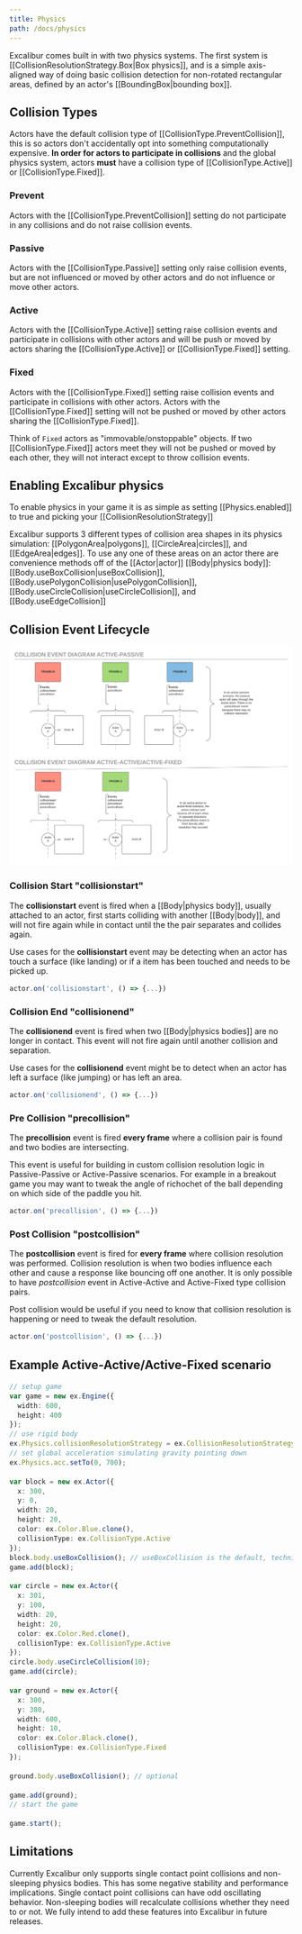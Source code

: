 ```yaml
---
title: Physics
path: /docs/physics
---
```


Excalibur comes built in with two physics systems. The first system is [[CollisionResolutionStrategy.Box|Box physics]], and is a
simple axis-aligned way of doing basic collision detection for non-rotated rectangular areas, defined by an actor's
[[BoundingBox|bounding box]].

## Collision Types

Actors have the default collision type of [[CollisionType.PreventCollision]], this is so actors don't accidentally opt into something computationally expensive. **In order for actors to participate in collisions** and the global physics system, actors **must** have a collision type of [[CollisionType.Active]] or [[CollisionType.Fixed]].

### Prevent

Actors with the [[CollisionType.PreventCollision]] setting do not participate in any
collisions and do not raise collision events.

### Passive

Actors with the [[CollisionType.Passive]] setting only raise collision events, but are not
influenced or moved by other actors and do not influence or move other actors.

### Active

Actors with the [[CollisionType.Active]] setting raise collision events and participate
in collisions with other actors and will be push or moved by actors sharing
the [[CollisionType.Active]] or [[CollisionType.Fixed]] setting.

### Fixed

Actors with the [[CollisionType.Fixed]] setting raise collision events and participate in
collisions with other actors. Actors with the [[CollisionType.Fixed]] setting will not be
pushed or moved by other actors sharing the [[CollisionType.Fixed]].

Think of `Fixed` actors as "immovable/onstoppable" objects. If two [[CollisionType.Fixed]] actors
meet they will not be pushed or moved by each other, they will not interact except to throw
collision events.

## Enabling Excalibur physics

To enable physics in your game it is as simple as setting [[Physics.enabled]] to true and picking your
[[CollisionResolutionStrategy]]

Excalibur supports 3 different types of collision area shapes in its physics simulation: [[PolygonArea|polygons]],
[[CircleArea|circles]], and [[EdgeArea|edges]]. To use any one of these areas on an actor there are convenience methods off of
the [[Actor|actor]] [[Body|physics body]]: [[Body.useBoxCollision|useBoxCollision]],
[[Body.usePolygonCollision|usePolygonCollision]], [[Body.useCircleCollision|useCircleCollision]], and [[Body.useEdgeCollision]]

## Collision Event Lifecycle

![Collision Events Diagram](/assets/images/docs/collisioneventdiagram.png)

### Collision Start "collisionstart"

The **collisionstart** event is fired when a [[Body|physics body]], usually attached to an actor, first starts colliding with another [[Body|body]], and will not fire again while in contact until the the pair separates and collides again.

Use cases for the **collisionstart** event may be detecting when an actor has touch a surface (like landing) or if a item has been touched and needs to be picked up.

```typescript
actor.on('collisionstart', () => {...})
```

### Collision End "collisionend"

The **collisionend** event is fired when two [[Body|physics bodies]] are no longer in contact. This event will not fire again until another collision and separation.

Use cases for the **collisionend** event might be to detect when an actor has left a surface (like jumping) or has left an area.

```typescript
actor.on('collisionend', () => {...})
```

### Pre Collision "precollision"

The **precollision** event is fired **every frame** where a collision pair is found and two bodies are intersecting.

This event is useful for building in custom collision resolution logic in Passive-Passive or Active-Passive scenarios. For example in a breakout game you may want to tweak the angle of richochet of the ball depending on which side of the paddle you hit.

```typescript
actor.on('precollision', () => {...})
```

### Post Collision "postcollision"

The **postcollision** event is fired for **every frame** where collision resolution was performed. Collision resolution is when two bodies influence each other and cause a response like bouncing off one another. It is only possible to have _postcollision_ event in Active-Active and Active-Fixed type collision pairs.

Post collision would be useful if you need to know that collision resolution is happening or need to tweak the default resolution.

```typescript
actor.on('postcollision', () => {...})
```

## Example Active-Active/Active-Fixed scenario

```ts
// setup game
var game = new ex.Engine({
  width: 600,
  height: 400
});
// use rigid body
ex.Physics.collisionResolutionStrategy = ex.CollisionResolutionStrategy.RigidBody;
// set global acceleration simulating gravity pointing down
ex.Physics.acc.setTo(0, 700);

var block = new ex.Actor({
  x: 300,
  y: 0,
  width: 20,
  height: 20,
  color: ex.Color.Blue.clone(),
  collisionType: ex.CollisionType.Active
});
block.body.useBoxCollision(); // useBoxCollision is the default, technically optional
game.add(block);

var circle = new ex.Actor({
  x: 301,
  y: 100,
  width: 20,
  height: 20,
  color: ex.Color.Red.clone(),
  collisionType: ex.CollisionType.Active
});
circle.body.useCircleCollision(10);
game.add(circle);

var ground = new ex.Actor({
  x: 300,
  y: 380,
  width: 600,
  height: 10,
  color: ex.Color.Black.clone(),
  collisionType: ex.CollisionType.Fixed
});

ground.body.useBoxCollision(); // optional

game.add(ground);
// start the game

game.start();
```

## Limitations

Currently Excalibur only supports single contact point collisions and non-sleeping physics bodies. This has some negative stability
and performance implications. Single contact point collisions can have odd oscillating behavior. Non-sleeping bodies will recalculate
collisions whether they need to or not. We fully intend to add these features into Excalibur in future releases.
